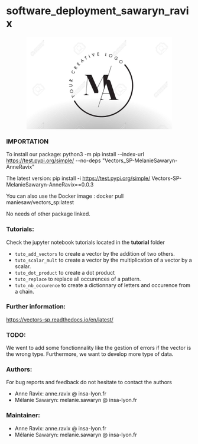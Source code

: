 # software_deployment_sawaryn_ravix

<div style="display: flex; justify-content: center;">
 <img src="logo.jpg" height="250">
</div>

### IMPORTATION
To install our package:
python3 -m pip install --index-url https://test.pypi.org/simple/ --no-deps "Vectors_SP-MelanieSawaryn-AnneRavix"

The latest version:
pip install -i https://test.pypi.org/simple/ Vectors-SP-MelanieSawaryn-AnneRavix==0.0.3

You can also use the Docker image : docker pull maniesaw/vectors_sp:latest

No needs of other package linked.

### Tutorials:

Check the jupyter notebook tutorials located in the __tutorial__ folder
+ `tuto_add_vectors` to create a vector by the addition of two others. 
+ `tuto_scalar_mult` to create a vector by the multiplication of a vector by a scalar. 
+ `tuto_dot_product` to create a dot product
+ `tuto_replace` to replace all occurences of a pattern.
+ `tuto_nb_occurence` to create a dictionnary of letters and occurence from a chain.

### Further information: 
https://vectors-sp.readthedocs.io/en/latest/

### TODO:

We went to add some fonctionnality like the gestion of errors if the vector is the wrong type. Furthermore, we want to develop more type of data.

### Authors:

For bug reports and feedback do not hesitate to contact the authors

+ Anne Ravix: anne.ravix @ insa-lyon.fr
+ Mélanie Sawaryn: melanie.sawaryn @ insa-lyon.fr

### Maintainer:

+ Anne Ravix: anne.ravix @ insa-lyon.fr
+ Mélanie Sawaryn: melanie.sawaryn @ insa-lyon.fr
